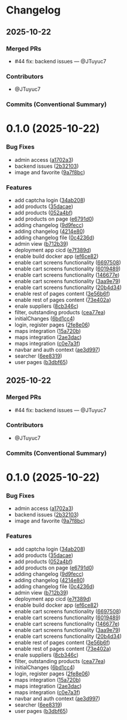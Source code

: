 # Changelog

## 2025-10-22

### Merged PRs

- #44 fix: backend issues — @JTuyuc7

### Contributors

- @JTuyuc7

### Commits (Conventional Summary)

# 0.1.0 (2025-10-22)


### Bug Fixes

* admin access ([a1702a3](https://github.com/JTuyuc7/ASII_project/commit/a1702a32d491cb6075ffa79083c9aacd2ef9aac1))
* backend issues ([2b32103](https://github.com/JTuyuc7/ASII_project/commit/2b321037ee7d89570213a29535685c9f1ec85245))
* image and favorite ([9a7f8bc](https://github.com/JTuyuc7/ASII_project/commit/9a7f8bc4f8c43baafdb45788fc6a1a521eb6a8c1))


### Features

* add captcha login ([34ab208](https://github.com/JTuyuc7/ASII_project/commit/34ab208ccb024f8751097c1cdb4866a26d72d1f7))
* add products ([35dacae](https://github.com/JTuyuc7/ASII_project/commit/35dacaed2f5e1ae7d2724257da492f362fb69361))
* add products ([052a4bf](https://github.com/JTuyuc7/ASII_project/commit/052a4bf3b03d3c9da20a0b668312d82a933dda04))
* add products on page ([e6791d0](https://github.com/JTuyuc7/ASII_project/commit/e6791d07a1f8aae4c559f5898b40dc7f84808bb2))
* adding changelog ([9d9fecc](https://github.com/JTuyuc7/ASII_project/commit/9d9feccbd5ae171fc4abff35ccc1e423510069e0))
* adding changelog ([4214e80](https://github.com/JTuyuc7/ASII_project/commit/4214e80d0b62f50c67731720acdfb9c9287a0372))
* adding changelog file ([0c4236d](https://github.com/JTuyuc7/ASII_project/commit/0c4236ddb64340b250c3c7a6c4c77f8ad7855896))
* admin view ([b712b39](https://github.com/JTuyuc7/ASII_project/commit/b712b3992edca1d2536a06655356f523c8a1773f))
* deployment app cicd ([e7f389d](https://github.com/JTuyuc7/ASII_project/commit/e7f389d37862beae47382bd9f40cbb285249ae8a))
* enable build docker app ([ef6ce82](https://github.com/JTuyuc7/ASII_project/commit/ef6ce826463156d28760840a22dd9025717ec3ad))
* enable cart screens functionality ([6697508](https://github.com/JTuyuc7/ASII_project/commit/66975089909c212cc348fd8cbe63f07331398dfe))
* enable cart screens functionality ([6019489](https://github.com/JTuyuc7/ASII_project/commit/601948902a4c07b301889263611421634616e4d8))
* enable cart screens functionality ([146677e](https://github.com/JTuyuc7/ASII_project/commit/146677ea071368219e22adfe8766a8a73121ea30))
* enable cart screens functionality ([3aa9e79](https://github.com/JTuyuc7/ASII_project/commit/3aa9e790cc3cd22dabf765048ef43603f4057834))
* enable cart screens functionality ([20b4d34](https://github.com/JTuyuc7/ASII_project/commit/20b4d347d9e96825131dda67e1401b89ae00573c))
* enable rest of pages content ([3e56b6f](https://github.com/JTuyuc7/ASII_project/commit/3e56b6f928a1627177ad38f4d67587f5aa19b20f))
* enable rest of pages content ([73e402a](https://github.com/JTuyuc7/ASII_project/commit/73e402ade8877032a34d4eab7d5df812c3576fd3))
* enale suppliers ([8cb346c](https://github.com/JTuyuc7/ASII_project/commit/8cb346c7228f9448813a763ca592a002fa8797c4))
* filter, outstanding products ([cea77ea](https://github.com/JTuyuc7/ASII_project/commit/cea77ea60de7f25a1a5eaba73f0c7904aa8d3dba))
* initialChanges ([6bd1cc4](https://github.com/JTuyuc7/ASII_project/commit/6bd1cc4456f6ac4922cf280bb8972ccf9d443617))
* login, register pages ([2fe8e06](https://github.com/JTuyuc7/ASII_project/commit/2fe8e06865cb8c0ab2fd62ad21fcb1dcaa34b0f5))
* maps integration ([15a720b](https://github.com/JTuyuc7/ASII_project/commit/15a720b3f2678a7784afd963346e88a7160dfa1c))
* maps integration ([2ae3dac](https://github.com/JTuyuc7/ASII_project/commit/2ae3dac4d9936e8098fbb3ea2a7b0ec08535719a))
* maps integration ([c0e7a3f](https://github.com/JTuyuc7/ASII_project/commit/c0e7a3f68615a03f4c74f968647cb1c2ac7e74c3))
* navbar and auth context ([ae3d997](https://github.com/JTuyuc7/ASII_project/commit/ae3d9974dd7de8f3739ddaae33a84d7ac6108d74))
* searcher ([6ee8319](https://github.com/JTuyuc7/ASII_project/commit/6ee8319491360b5029a4b3d3a615699b8e53e141))
* user pages ([b3dbf65](https://github.com/JTuyuc7/ASII_project/commit/b3dbf65dde7c52f8a692c78185535319191990c4))





## 2025-10-22

### Merged PRs

- #44 fix: backend issues — @JTuyuc7

### Contributors

- @JTuyuc7

### Commits (Conventional Summary)

# 0.1.0 (2025-10-22)


### Bug Fixes

* admin access ([a1702a3](https://github.com/JTuyuc7/ASII_project/commit/a1702a32d491cb6075ffa79083c9aacd2ef9aac1))
* backend issues ([2b32103](https://github.com/JTuyuc7/ASII_project/commit/2b321037ee7d89570213a29535685c9f1ec85245))
* image and favorite ([9a7f8bc](https://github.com/JTuyuc7/ASII_project/commit/9a7f8bc4f8c43baafdb45788fc6a1a521eb6a8c1))


### Features

* add captcha login ([34ab208](https://github.com/JTuyuc7/ASII_project/commit/34ab208ccb024f8751097c1cdb4866a26d72d1f7))
* add products ([35dacae](https://github.com/JTuyuc7/ASII_project/commit/35dacaed2f5e1ae7d2724257da492f362fb69361))
* add products ([052a4bf](https://github.com/JTuyuc7/ASII_project/commit/052a4bf3b03d3c9da20a0b668312d82a933dda04))
* add products on page ([e6791d0](https://github.com/JTuyuc7/ASII_project/commit/e6791d07a1f8aae4c559f5898b40dc7f84808bb2))
* adding changelog ([9d9fecc](https://github.com/JTuyuc7/ASII_project/commit/9d9feccbd5ae171fc4abff35ccc1e423510069e0))
* adding changelog ([4214e80](https://github.com/JTuyuc7/ASII_project/commit/4214e80d0b62f50c67731720acdfb9c9287a0372))
* adding changelog file ([0c4236d](https://github.com/JTuyuc7/ASII_project/commit/0c4236ddb64340b250c3c7a6c4c77f8ad7855896))
* admin view ([b712b39](https://github.com/JTuyuc7/ASII_project/commit/b712b3992edca1d2536a06655356f523c8a1773f))
* deployment app cicd ([e7f389d](https://github.com/JTuyuc7/ASII_project/commit/e7f389d37862beae47382bd9f40cbb285249ae8a))
* enable build docker app ([ef6ce82](https://github.com/JTuyuc7/ASII_project/commit/ef6ce826463156d28760840a22dd9025717ec3ad))
* enable cart screens functionality ([6697508](https://github.com/JTuyuc7/ASII_project/commit/66975089909c212cc348fd8cbe63f07331398dfe))
* enable cart screens functionality ([6019489](https://github.com/JTuyuc7/ASII_project/commit/601948902a4c07b301889263611421634616e4d8))
* enable cart screens functionality ([146677e](https://github.com/JTuyuc7/ASII_project/commit/146677ea071368219e22adfe8766a8a73121ea30))
* enable cart screens functionality ([3aa9e79](https://github.com/JTuyuc7/ASII_project/commit/3aa9e790cc3cd22dabf765048ef43603f4057834))
* enable cart screens functionality ([20b4d34](https://github.com/JTuyuc7/ASII_project/commit/20b4d347d9e96825131dda67e1401b89ae00573c))
* enable rest of pages content ([3e56b6f](https://github.com/JTuyuc7/ASII_project/commit/3e56b6f928a1627177ad38f4d67587f5aa19b20f))
* enable rest of pages content ([73e402a](https://github.com/JTuyuc7/ASII_project/commit/73e402ade8877032a34d4eab7d5df812c3576fd3))
* enale suppliers ([8cb346c](https://github.com/JTuyuc7/ASII_project/commit/8cb346c7228f9448813a763ca592a002fa8797c4))
* filter, outstanding products ([cea77ea](https://github.com/JTuyuc7/ASII_project/commit/cea77ea60de7f25a1a5eaba73f0c7904aa8d3dba))
* initialChanges ([6bd1cc4](https://github.com/JTuyuc7/ASII_project/commit/6bd1cc4456f6ac4922cf280bb8972ccf9d443617))
* login, register pages ([2fe8e06](https://github.com/JTuyuc7/ASII_project/commit/2fe8e06865cb8c0ab2fd62ad21fcb1dcaa34b0f5))
* maps integration ([15a720b](https://github.com/JTuyuc7/ASII_project/commit/15a720b3f2678a7784afd963346e88a7160dfa1c))
* maps integration ([2ae3dac](https://github.com/JTuyuc7/ASII_project/commit/2ae3dac4d9936e8098fbb3ea2a7b0ec08535719a))
* maps integration ([c0e7a3f](https://github.com/JTuyuc7/ASII_project/commit/c0e7a3f68615a03f4c74f968647cb1c2ac7e74c3))
* navbar and auth context ([ae3d997](https://github.com/JTuyuc7/ASII_project/commit/ae3d9974dd7de8f3739ddaae33a84d7ac6108d74))
* searcher ([6ee8319](https://github.com/JTuyuc7/ASII_project/commit/6ee8319491360b5029a4b3d3a615699b8e53e141))
* user pages ([b3dbf65](https://github.com/JTuyuc7/ASII_project/commit/b3dbf65dde7c52f8a692c78185535319191990c4))




